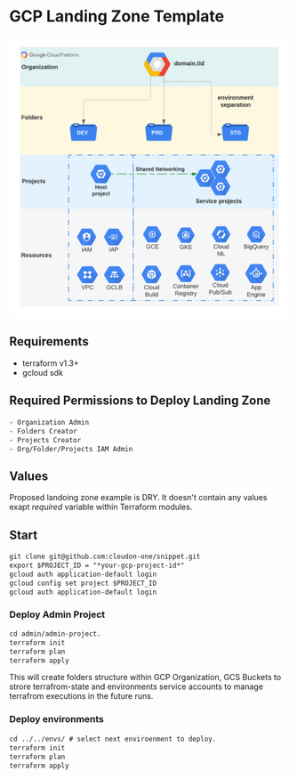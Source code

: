 # GCP Landing Zone Template

![GCP Landing Zone Template](https://github.com/cloudon-one/snippet/blob/main/GCP%20HLD%20-%20SNIPPET-GCP.png)

## Requirements

- terraform v1.3+
- gcloud sdk

## Required Permissions to Deploy Landing Zone

    - Organization Admin
    - Folders Creator
    - Projects Creator
    - Org/Folder/Projects IAM Admin

## Values

Proposed landoing zone example is DRY. It doesn't contain any values exapt *required* variable within Terraform modules.

## Start

    git clone git@github.com:cloudon-one/snippet.git
    export $PROJECT_ID = "*your-gcp-project-id*"
    gcloud auth application-default login
    gcloud config set project $PROJECT_ID
    gcloud auth application-default login

### Deploy Admin Project

    cd admin/admin-project.
    terraform init
    terraform plan
    terraform apply

This will create folders structure within GCP Organization, GCS Buckets to strore terrafrom-state and environments service accounts to manage terrafrom executions in the future runs.

### Deploy environments

    cd ../../envs/ # select next enviroenment to deploy.
    terraform init
    terraform plan
    terraform apply
